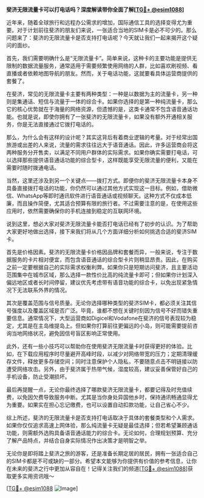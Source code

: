 **斐济无限流量卡可以打电话吗？深度解读带你全面了解[[TG💪+ @esim1088](https://t.me/s/esim1088)]**

近年来，随着全球旅行和远程办公需求的增加，国际通信工具的选择变得尤为重要。对于计划前往斐济的朋友们来说，一张适合当地的SIM卡是必不可少的。那么问题来了：斐济的无限流量卡是否支持打电话呢？今天就让我们一起来揭开这个疑问的面纱。

首先，我们需要明确什么是“无限流量卡”。简单来说，这种卡的主要功能是提供无限制的数据流量服务，通常适用于需要频繁使用网络的人群，比如喜欢刷视频、看直播或者依赖地图导航的朋友。然而，关于电话功能，这就要看具体运营商提供的套餐了。

在斐济，常见的无限流量卡主要有两种类型：一种是以数据为主的流量卡，另一种则是集通话、短信与流量于一体的综合卡。如果你选择的是第一种纯流量卡，那么它的核心优势就在于海量的网络资源，但遗憾的是，这类卡通常不包含语音通话功能。也就是说，即使你拥有了一张斐济的无限流量卡，如果没有额外开通相关服务，你是无法直接通过它拨打电话的。

那么，为什么会有这样的设计呢？其实这背后有着商业逻辑的考量。对于经常出国旅游或出差的人来说，流量的需求往往远大于语音通话。因此，许多运营商会将这两种服务分开售卖，以满足不同用户群体的实际需求。如果你确实需要打电话，可以选择那些提供语音通话功能的综合型卡，这样既能享受无限流量的便利，又能在需要时随时拨通电话。

当然，这里还涉及到另一个关键点——拨打方式。即便你的斐济无限流量卡本身不具备直接拨打电话的功能，你仍然可以通过其他方式实现这一目标。例如，借助微信、WhatsApp等即时通讯软件进行语音通话或视频聊天。这种方式不仅成本低廉，而且操作简便，尤其适合预算有限的旅行者。不过需要注意的是，在使用这些应用时，依然需要确保你的手机连接到稳定的互联网环境。

说到这里，想必大家对斐济无限流量卡能否打电话已经有了初步的认识。为了帮助大家更好地做出选择，接下来我们将从几个方面详细分析如何挑选合适的斐济SIM卡。

首先是价格因素。斐济的无限流量卡价格因品牌和套餐而异，一般来说，专注于数据服务的卡片相对便宜，而包含语音通话的综合型卡片则稍显昂贵。因此，在购买之前一定要根据自己的实际需求权衡利弊。如果你只是短期访问斐济，且主要活动范围集中在城市区域，那么选择一款性价比高的纯流量卡即可；但如果你计划深入偏远地区或者长时间停留，建议优先考虑带有语音功能的综合卡，以免出现紧急情况下无法联系外界的情况。

其次是覆盖范围与信号质量。无论你选择哪种类型的斐济SIM卡，都必须关注其信号强度以及覆盖区域是否广泛。毕竟，谁都不想在关键时刻因为信号不好而错失重要信息。通常情况下，大型运营商如Digicel和Vodafone在斐济的信号表现较为稳定，尤其是在主岛维提岛上。但如果你打算前往更偏远的小岛，则可能需要提前咨询当地网络状况，避免因信号盲区影响正常使用。

此外，还有一些小技巧可以帮助你在使用斐济无限流量卡时获得更好的体验。比如，在下载应用程序时尽量避开高峰时段，以减少对网络带宽的压力；定期清理缓存文件，释放更多存储空间；同时注意保护个人隐私，不要随意点击不明链接以防遭受网络攻击。另外，由于斐济属于热带气候，湿度较高，建议妥善保管好自己的手机设备，防止受潮损坏。

最后再提醒一点，无论你最终选择了哪款斐济无限流量卡，都要记得及时充值续费，以免因欠费导致服务中断。尤其是当你身处异国他乡时，保持通讯畅通显得尤为重要。如果实在担心忘记缴费，也可以设置自动扣款功能，让自己省心不少。

综上所述，斐济的无限流量卡是否支持打电话取决于具体的套餐类型和个人需求。如果你仅仅追求高速上网体验，那么纯流量卡无疑是最佳选择；但若希望兼顾通话功能，则需额外选购具备语音通话能力的综合卡。无论如何，合理规划预算、充分了解产品特点，并结合自身实际情况作出决策才是明智之举。

无论你是即将踏上斐济之旅的游客，还是准备长期定居的居民，拥有一张适合自己的SIM卡都是不可或缺的一部分。希望本文能够为你提供有价值的参考信息，让你在未来的斐济之行中更加从容自在！记得关注我们的频道[[TG💪+ @esim1088](https://t.me/s/esim1088)]获取更多实用资讯哦～

[[TG💪+ @esim1088](https://t.me/s/esim1088) ![Image](https://i.postimg.cc/4NQfJmqS/Snipaste-2025-05-13-00-14-12.png)]